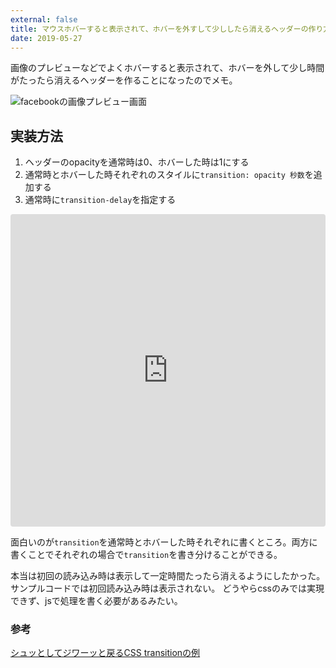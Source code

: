 ```yaml
---
external: false
title: マウスホバーすると表示されて、ホバーを外すして少ししたら消えるヘッダーの作り方
date: 2019-05-27
---
```


画像のプレビューなどでよくホバーすると表示されて、ホバーを外して少し時間がたったら消えるヘッダーを作ることになったのでメモ。

![facebookの画像プレビュー画面](https://i.imgur.com/2MnkHyx.gif)

## 実装方法

1. ヘッダーのopacityを通常時は0、ホバーした時は1にする
2. 通常時とホバーした時それぞれのスタイルに`transition: opacity 秒数`を追加する
3. 通常時に`transition-delay`を指定する

<iframe src="https://codesandbox.io/embed/static-l00tu?fontsize=14" title="static" style="width:100%; height:500px; border:0; border-radius: 4px; overflow:hidden;" sandbox="allow-modals allow-forms allow-popups allow-scripts allow-same-origin"></iframe>

面白いのが`transition`を通常時とホバーした時それぞれに書くところ。両方に書くことでそれぞれの場合で`transition`を書き分けることができる。

本当は初回の読み込み時は表示して一定時間たったら消えるようにしたかった。サンプルコードでは初回読み込み時は表示されない。
どうやらcssのみでは実現できず、jsで処理を書く必要があるみたい。

### 参考

[シュッとしてジワーッと戻るCSS transitionの例](https://qiita.com/nantekkotai/items/ded6d92d2b688eec9cee)

